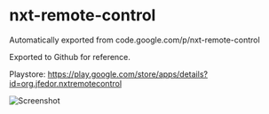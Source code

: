 # nxt-remote-control
Automatically exported from code.google.com/p/nxt-remote-control

Exported to Github for reference.

Playstore: https://play.google.com/store/apps/details?id=org.jfedor.nxtremotecontrol

![Screenshot](http://i.imgur.com/oMxNBVz.png)
